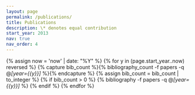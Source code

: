 ```yaml
---
layout: page
permalink: /publications/
title: Publications
description: \* denotes equal contribution
start_year: 2013
nav: true
nav_order: 4
---
```


<script type='text/javascript' src='https://d1bxh8uas1mnw7.cloudfront.net/assets/embed.js'></script>
<script async src="https://badge.dimensions.ai/badge.js" charset="utf-8"></script>
<div class="publications">

{% assign now = 'now' | date: "%Y" %}
{% for y in (page.start_year..now) reversed %}
  {% capture bib_count %}{% bibliography_count -f papers -q @*[year={{y}}]* %}{% endcapture %}
  {% assign bib_count = bib_count | to_integer %}
  {% if bib_count > 0 %}
  {% bibliography -f papers -q @*[year={{y}}]* %}
  {% endif %}
{% endfor %}

</div>
